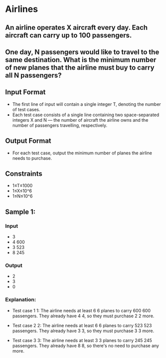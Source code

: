 # Airlines
## An airline operates X aircraft every day. Each aircraft can carry up to 100 passengers.
## One day, N passengers would like to travel to the same destination. What is the minimum number of new planes that the airline must buy to carry all N passengers?

## Input Format
- The first line of input will contain a single integer T, denoting the number of test cases.
- Each test case consists of a single line containing two space-separated integers X and N — the number of aircraft the airline owns and the number of passengers travelling, respectively.
## Output Format
- For each test case, output the minimum number of planes the airline needs to purchase.
## Constraints
- 1≤T≤1000
- 1≤X≤10^6
- 1≤N≤10^6
 
## Sample 1:
### Input
- 3
- 4 600
- 3 523
- 8 245
### Output
- 2
- 3
- 0

### Explanation:
- Test case 
1
1: The airline needs at least 
6
6 planes to carry 
600
600 passengers. They already have 
4
4, so they must purchase 
2
2 more.

- Test case 
2
2: The airline needs at least 
6
6 planes to carry 
523
523 passengers. They already have 
3
3, so they must purchase 
3
3 more.

- Test case 
3
3: The airline needs at least 
3
3 planes to carry 
245
245 passengers. They already have 
8
8, so there's no need to purchase any more.